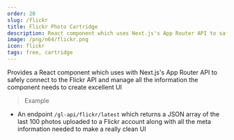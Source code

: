 ```yaml
---
order: 20
slug: /flickr
title: Flickr Photo Cartridge
description: React component which uses Next.js's App Router API to safely connect to the Flickr API and manage all the information needed to create a UI
image: /png/n64/flickr.png
icon: flickr
tags: free, cartridge
---
```


Provides a React component <Flickr options={{}}/> which uses with Next.js's App Router API to safely connect to the Flickr API and manage all the information the component needs to create excellent UI

> Example

- An endpoint `/gl-api/flickr/latest` which returns a JSON array of the last 100 photos uploaded to a Flickr account along with all the meta information needed to make a really clean UI

#### 

